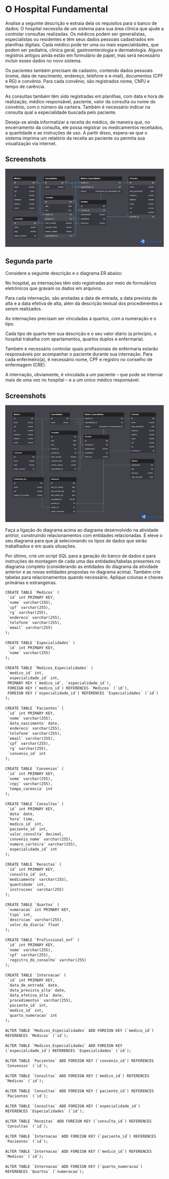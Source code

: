 
# O Hospital Fundamental

Analise a seguinte descrição e extraia dela os requisitos para o banco de dados:
O hospital necessita de um sistema para sua área clínica que ajude a controlar consultas realizadas. Os médicos podem ser generalistas, especialistas ou residentes e têm seus dados pessoais cadastrados em planilhas digitais. Cada médico pode ter uma ou mais especialidades, que podem ser pediatria, clínica geral, gastroenterologia e dermatologia. Alguns registros antigos ainda estão em formulário de papel, mas será necessário incluir esses dados no novo sistema.

Os pacientes também precisam de cadastro, contendo dados pessoais (nome, data de nascimento, endereço, telefone e e-mail), documentos (CPF e RG) e convênio. Para cada convênio, são registrados nome, CNPJ e tempo de carência.

As consultas também têm sido registradas em planilhas, com data e hora de realização, médico responsável, paciente, valor da consulta ou nome do convênio, com o número da carteira. Também é necessário indicar na consulta qual a especialidade buscada pelo paciente.

Deseja-se ainda informatizar a receita do médico, de maneira que, no encerramento da consulta, ele possa registrar os medicamentos receitados, a quantidade e as instruções de uso. A partir disso, espera-se que o sistema imprima um relatório da receita ao paciente ou permita sua visualização via internet.

## Screenshots

![App Screenshot](https://github.com/Gabriel1Pinheiro/Banco_de_dados_DoHospital/blob/80f43ddb6808588e48efb9847d26b3489dff4c6b/img/Hospital_parte_1.png)

## Segunda parte

Considere a seguinte descrição e o diagrama ER abaixo:

No hospital, as internações têm sido registradas por meio de formulários eletrônicos que gravam os dados em arquivos. 

Para cada internação, são anotadas a data de entrada, a data prevista de alta e a data efetiva de alta, além da descrição textual dos procedimentos a serem realizados. 

As internações precisam ser vinculadas a quartos, com a numeração e o tipo. 

Cada tipo de quarto tem sua descrição e o seu valor diário (a princípio, o hospital trabalha com apartamentos, quartos duplos e enfermaria).

Também é necessário controlar quais profissionais de enfermaria estarão responsáveis por acompanhar o paciente durante sua internação. Para cada enfermeiro(a), é necessário nome, CPF e registro no conselho de enfermagem (CRE).

A internação, obviamente, é vinculada a um paciente – que pode se internar mais de uma vez no hospital – e a um único médico responsável.

## Screenshots

![App Screenshot](https://github.com/Gabriel1Pinheiro/Banco_de_dados_DoHospital/blob/80f43ddb6808588e48efb9847d26b3489dff4c6b/img/Hospital_parte_2.png)

Faça a ligação do diagrama acima ao diagrama desenvolvido na atividade antrior, construindo relacionamentos com entidades relacionadas. E eleve o seu diagrama para que já selecionando os tipos de dados que serão trabalhados e em quais situações. 

Por último, crie um script SQL para a geração do banco de dados e para instruções de montagem de cada uma das entidades/tabelas presentes no diagrama completo (considerando as entidades do diagrama da atividade anterior e as novas entidades propostas no diagrama acima). Também crie tabelas para relacionamentos quando necessário. Aplique colunas e chaves primárias e estrangeiras.

 ```mysql
CREATE TABLE `Medicos` (
  `id` int PRIMARY KEY,
  `nome` varchar(255),
  `cpf` varchar(255),
  `rg` varchar(255),
  `endereco` varchar(255),
  `telefone` varchar(255),
  `email` varchar(255)
);

CREATE TABLE `Especialidades` (
  `id` int PRIMARY KEY,
  `nome` varchar(255)
);

CREATE TABLE `Medicos_Especialidades` (
  `medico_id` int,
  `especialidade_id` int,
  PRIMARY KEY (`medico_id`, `especialidade_id`),
  FOREIGN KEY (`medico_id`) REFERENCES `Medicos` (`id`),
  FOREIGN KEY (`especialidade_id`) REFERENCES `Especialidades` (`id`)
);

CREATE TABLE `Pacientes` (
  `id` int PRIMARY KEY,
  `nome` varchar(255),
  `data_nascimento` date,
  `endereco` varchar(255),
  `telefone` varchar(255),
  `email` varchar(255),
  `cpf` varchar(255),
  `rg` varchar(255),
  `convenio_id` int
);

CREATE TABLE `Convenios` (
  `id` int PRIMARY KEY,
  `nome` varchar(255),
  `cnpj` varchar(255),
  `tempo_carencia` int
);

CREATE TABLE `Consultas` (
  `id` int PRIMARY KEY,
  `data` date,
  `hora` time,
  `medico_id` int,
  `paciente_id` int,
  `valor_consulta` decimal,
  `convenio_nome` varchar(255),
  `numero_carteira` varchar(255),
  `especialidade_id` int
);

CREATE TABLE `Receitas` (
  `id` int PRIMARY KEY,
  `consulta_id` int,
  `medicamento` varchar(255),
  `quantidade` int,
  `instrucoes` varchar(255)
);

CREATE TABLE `Quartos` (
  `numeracao` int PRIMARY KEY,
  `tipo` int,
  `descricao` varchar(255),
  `valor_da_diaria` float
);

CREATE TABLE `Profissional_enf` (
  `id` int PRIMARY KEY,
  `nome` varchar(255),
  `cpf` varchar(255),
  `registro_do_conselho` varchar(255)
);

CREATE TABLE `Internacao` (
  `id` int PRIMARY KEY,
  `data_de_entrada` date,
  `data_prevista_alta` date,
  `data_efetiva_alta` date,
  `procedimentos` varchar(255),
  `paciente_id` int,
  `medico_id` int,
  `quarto_numeracao` int
);

ALTER TABLE `Medicos_Especialidades` ADD FOREIGN KEY (`medico_id`) REFERENCES `Medicos` (`id`);

ALTER TABLE `Medicos_Especialidades` ADD FOREIGN KEY (`especialidade_id`) REFERENCES `Especialidades` (`id`);

ALTER TABLE `Pacientes` ADD FOREIGN KEY (`convenio_id`) REFERENCES `Convenios` (`id`);

ALTER TABLE `Consultas` ADD FOREIGN KEY (`medico_id`) REFERENCES `Medicos` (`id`);

ALTER TABLE `Consultas` ADD FOREIGN KEY (`paciente_id`) REFERENCES `Pacientes` (`id`);

ALTER TABLE `Consultas` ADD FOREIGN KEY (`especialidade_id`) REFERENCES `Especialidades` (`id`);

ALTER TABLE `Receitas` ADD FOREIGN KEY (`consulta_id`) REFERENCES `Consultas` (`id`);

ALTER TABLE `Internacao` ADD FOREIGN KEY (`paciente_id`) REFERENCES `Pacientes` (`id`);

ALTER TABLE `Internacao` ADD FOREIGN KEY (`medico_id`) REFERENCES `Medicos` (`id`);

ALTER TABLE `Internacao` ADD FOREIGN KEY (`quarto_numeracao`) REFERENCES `Quartos` (`numeracao`);

 ```
